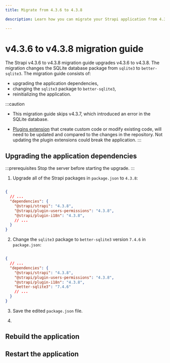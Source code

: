 ```yaml
---
title: Migrate from 4.3.6 to 4.3.8

description: Learn how you can migrate your Strapi application from 4.3.6 to 4.3.8.

---
```






# v4.3.6 to v4.3.8 migration guide

The Strapi v4.3.6 to v4.3.8 migration guide upgrades v4.3.6 to v4.3.8. The migration changes the SQLite database package from `sqlite3`  to `better-sqlite3`. The migration guide consists of:

- upgrading the application dependencies,
- changing the `sqlite3` package to `better-sqlite3`,
- reinitializing the application.

:::caution
 - This migration guide skips v4.3.7, which introduced an error in the SQLite database.
 
- [Plugins extension](/dev-docs/plugins/users-permissions) that create custom code or modify existing code, will need to be updated and compared to the changes in the repository. Not updating the plugin extensions could break the application.
:::

## Upgrading the application dependencies

:::prerequisites
Stop the server before starting the upgrade.
:::

1. Upgrade all of the Strapi packages in `package.json` to `4.3.8`:

```json title="path: ./package.json"

{
  // ...
  "dependencies": {
    "@strapi/strapi": "4.3.8",
    "@strapi/plugin-users-permissions": "4.3.8",
    "@strapi/plugin-i18n": "4.3.8",
    // ...
  }
}
```

2. Change the `sqlite3` package to `better-sqlite3` version `7.4.6` in `package.json`:

```json title="path: ./package.json"

{
  // ...
  "dependencies": {
    "@strapi/strapi": "4.3.8",
    "@strapi/plugin-users-permissions": "4.3.8",
    "@strapi/plugin-i18n": "4.3.8",
    "better-sqlite3": "7.4.6"
    // ...
  }
}

```

3. Save the edited `package.json` file.

4. 

## Rebuild the application



## Restart the application



